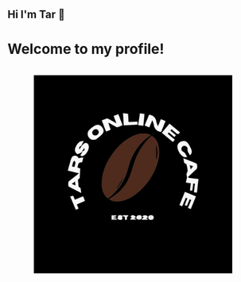 ## Hi I'm Tar 👋

Welcome to my profile!
======

<div align="center">
	<br>
		<img src="tocl.svg" width="400px">
	<br>
</div>
